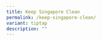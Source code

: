 ```yaml
---
title: Keep Singapore Clean
permalink: /keep-singapore-clean/
variant: tiptap
description: ""
---
```

<p></p>